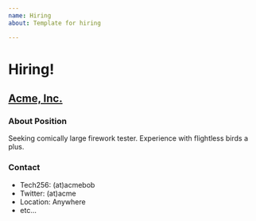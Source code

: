 ```yaml
---
name: Hiring
about: Template for hiring

---
```


# Hiring!

## [Acme, Inc.](https://en.wikipedia.org/wiki/Acme_Corporation)

### About Position
Seeking comically large firework tester. Experience with flightless birds a plus.

### Contact
- Tech256: (at)acmebob
- Twitter: (at)acme
- Location: Anywhere
- etc...
